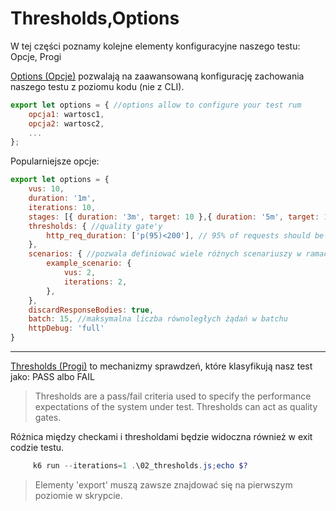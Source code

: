 # Thresholds,Options

W tej części poznamy kolejne elementy konfiguracyjne naszego testu: Opcje, Progi



[Options (Opcje)](https://k6.io/docs/using-k6/options/) pozwalają na zaawansowaną konfigurację zachowania naszego testu z poziomu kodu (nie z CLI).

```javascript
export let options = { //options allow to configure your test rum
    opcja1: wartosc1,
    opcja2: wartosc2,
    ...
};
```

Popularniejsze opcje:
```javascript
export let options = {
    vus: 10,
    duration: '1m',
    iterations: 10,
    stages: [{ duration: '3m', target: 10 },{ duration: '5m', target: 10 }], //stage służą do sterowania obciążeniem
    thresholds: { //quality gate'y
        http_req_duration: ['p(95)<200'], // 95% of requests should be below 200ms
    },
    scenarios: { //pozwala definiować wiele różnych scenariuszy w ramach jednego testu
        example_scenario: {
            vus: 2,
            iterations: 2,
        },
    },
    discardResponseBodies: true,
    batch: 15, //maksymalna liczba równoległych żądań w batchu
    httpDebug: 'full'
}
```
***
[Thresholds (Progi)](https://k6.io/docs/using-k6/thresholds/) to mechanizmy sprawdzeń, które klasyfikują nasz test jako: PASS albo FAIL

>Thresholds are a pass/fail criteria used to specify the performance expectations of the system under test.
Thresholds can act as quality gates.

Różnica między checkami i thresholdami będzie widoczna również w exit codzie testu.

```powershell
     k6 run --iterations=1 .\02_thresholds.js;echo $?
```

> Elementy 'export' muszą zawsze znajdować się na pierwszym poziomie w skrypcie. 
